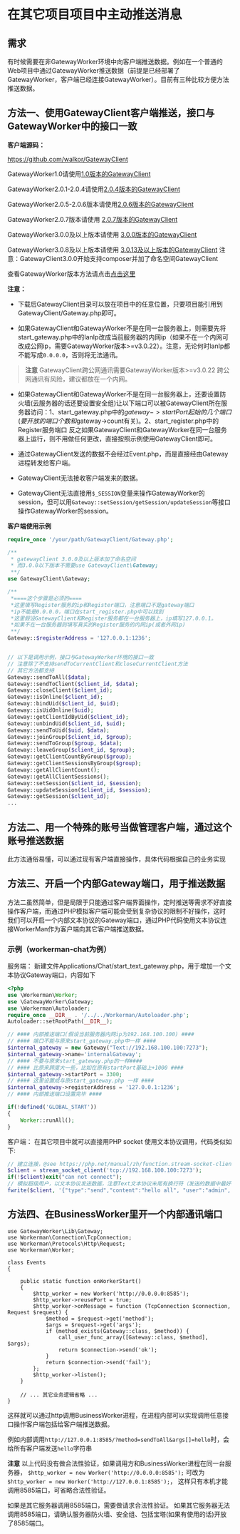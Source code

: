 # 在其它项目项目中主动推送消息

## 需求
有时候需要在非GatewayWorker环境中向客户端推送数据。例如在一个普通的Web项目中通过GatewayWorker推送数据（前提是已经部署了GatewayWorker，客户端已经连接GatewayWorker）。目前有三种比较方便方法推送数据。

## 方法一、使用GatewayClient客户端推送，接口与GatewayWorker中的接口一致
**客户端源码：**

https://github.com/walkor/GatewayClient


GatewayWorker1.0请使用[1.0版本的GatewayClient](https://github.com/walkor/GatewayClient/releases/tag/v1.0)

GatewayWorker2.0.1-2.0.4请使用[2.0.4版本的GatewayClient](https://github.com/walkor/GatewayClient/releases/tag/2.0.4)

GatewayWorker2.0.5-2.0.6版本请使用[2.0.6版本的GatewayClient](https://github.com/walkor/GatewayClient/releases/tag/2.0.6)

GatewayWorker2.0.7版本请使用 [2.0.7版本的GatewayClient](https://github.com/walkor/GatewayClient/releases/tag/v2.0.7)

GatewayWorker3.0.0及以上版本请使用 [3.0.0版本的GatewayClient](https://github.com/walkor/GatewayClient/releases/tag/v3.0.0)

GatewayWorker3.0.8及以上版本请使用 [3.0.13及以上版本的GatewayClient](https://github.com/walkor/GatewayClient/releases/tag/v3.0.13)
注意：GatewayClient3.0.0开始支持composer并加了命名空间GatewayClient

查看GatewayWorker版本方法请点击[点击这里](get-gateway-version.md)

**注意：**

- 下载后GatewayClient目录可以放在项目中的任意位置，只要项目能引用到GatewayClient/Gateway.php即可。

- 如果GatewayClient和GatewayWorker不是在同一台服务器上，则需要先将start_gateway.php中的lanIp改成当前服务器的内网ip（如果不在一个内网可改成公网ip，需要GatewayWorker版本>=v3.0.22）。注意，无论何时lanIp都不能写成```0.0.0.0```，否则将无法通讯。

> **注意**
> GatewayClient跨公网通讯需要GatewayWorker版本>=v3.0.22
> 跨公网通讯有风险，建议都放在一个内网。

- 如果GatewayClient和GatewayWorker不是在同一台服务器上，还要设置防火墙(云服务器的话还要设置安全组)让以下端口可以被GatewayClient所在服务器访问：1、start_gateway.php中的$gateway->startPort起始的几个端口(要开放的端口个数和$gateway->count有关)。2、start_register.php中的Register服务端口
反之如果GatewayClient和GatewayWorker在同一台服务器上运行，则不用做任何更改，直接按照示例使用GatewayClient即可。

- 通过GatewayClient发送的数据不会经过Event.php，而是直接经由Gateway进程转发给客户端。

- GatewayClient无法接收客户端发来的数据。

- GatewayClient无法直接用```$_SESSION```变量来操作GatewayWorker的session，但可以用```Gateway::setSession/getSession/updateSession```等接口操作GatewayWorker的session。

 **客户端使用示例**
 
~~~php
require_once '/your/path/GatewayClient/Gateway.php';

/**
 * gatewayClient 3.0.0及以上版本加了命名空间
 * 而3.0.0以下版本不需要use GatewayClient\Gateway;
 **/
use GatewayClient\Gateway;

/**
 *====这个步骤是必须的====
 *这里填写Register服务的ip和Register端口，注意端口不是gateway端口
 *ip不能是0.0.0.0，端口在start_register.php中可以找到
 *这里假设GatewayClient和Register服务都在一台服务器上，ip填写127.0.0.1。
 *如果不在一台服务器则填写真实的Register服务的内网ip(或者外网ip)
 **/
Gateway::$registerAddress = '127.0.0.1:1236';


// 以下是调用示例，接口与GatewayWorker环境的接口一致
// 注意除了不支持sendToCurrentClient和closeCurrentClient方法
// 其它方法都支持
Gateway::sendToAll($data);
Gateway::sendToClient($client_id, $data);
Gateway::closeClient($client_id);
Gateway::isOnline($client_id);
Gateway::bindUid($client_id, $uid);
Gateway::isUidOnline($uid);
Gateway::getClientIdByUid($client_id);
Gateway::unbindUid($client_id, $uid);
Gateway::sendToUid($uid, $data);
Gateway::joinGroup($client_id, $group);
Gateway::sendToGroup($group, $data);
Gateway::leaveGroup($client_id, $group);
Gateway::getClientCountByGroup($group);
Gateway::getClientSessionsByGroup($group);
Gateway::getAllClientCount();
Gateway::getAllClientSessions();
Gateway::setSession($client_id, $session);
Gateway::updateSession($client_id, $session);
Gateway::getSession($client_id);
...
~~~

## 方法二、用一个特殊的账号当做管理客户端，通过这个账号推送数据

 此方法通俗易懂，可以通过现有客户端直接操作，具体代码根据自己的业务实现


## 方法三、开启一个内部Gateway端口，用于推送数据
 方法二虽然简单，但是局限于只能通过客户端界面操作，定时推送等需求不好直接操作客户端，而通过PHP模拟客户端可能会受到复杂协议的限制不好操作，这时我们可以开启一个内部文本协议的Gateway端口，通过PHP代码使用文本协议连接WorkerMan作为客户端向其它客户端推送数据。

### 示例（workerman-chat为例）

服务端：
 新建文件Applications/Chat/start_text_gateway.php，用于增加一个文本协议Gateway端口，内容如下

~~~php
<?php
use \Workerman\Worker;
use \GatewayWorker\Gateway;
use \Workerman\Autoloader;
require_once __DIR__ . '/../../Workerman/Autoloader.php';
Autoloader::setRootPath(__DIR__);

// #### 内部推送端口(假设当前服务器内网ip为192.168.100.100) ####
// #### 端口不能与原来start_gateway.php中一样 ####
$internal_gateway = new Gateway("Text://192.168.100.100:7273");
$internal_gateway->name='internalGateway';
// #### 不要与原来start_gateway.php的一样####
// #### 比原来跨度大一些，比如在原有startPort基础上+1000 ####
$internal_gateway->startPort = 3300;
// #### 这里设置成与原start_gateway.php 一样 ####
$internal_gateway->registerAddress = '127.0.0.1:1236';
// #### 内部推送端口设置完毕 ####

if(!defined('GLOBAL_START'))
{
    Worker::runAll();
}
~~~

 客户端：
 在其它项目中就可以直接用PHP socket 使用文本协议调用，代码类似如下:

~~~php
// 建立连接，@see https://php.net/manual/zh/function.stream-socket-client.php
$client = stream_socket_client('tcp://192.168.100.100:7273');
if(!$client)exit("can not connect");
// 模拟超级用户，以文本协议发送数据，注意Text文本协议末尾有换行符（发送的数据中最好有能识别超级用户的字段），这样在Event.php中的onMessage方法中便能收到这个数据，然后做相应的处理即可
fwrite($client, '{"type":"send","content":"hello all", "user":"admin", "pass":"******"}'."\n");
~~~

## 方法四、在BusinessWorker里开一个内部通讯端口
```
use GatewayWorker\Lib\Gateway;
use Workerman\Connection\TcpConnection;
use Workerman\Protocols\Http\Request;
use Workerman\Worker;

class Events
{

    public static function onWorkerStart()
    {
        $http_worker = new Worker('http://0.0.0.0:8585');
        $http_worker->reusePort = true;
        $http_worker->onMessage = function (TcpConnection $connection, Request $request) {
            $method = $request->get('method');
            $args = $request->get('args');
            if (method_exists(Gateway::class, $method)) {
                call_user_func_array([Gateway::class, $method], $args);
                return $connection->send('ok');
            }
            return $connection->send('fail');
        };
        $http_worker->listen();
    }

    // ... 其它业务逻辑省略 ...
}
```

这样就可以通过http调用BusinessWorker进程，在进程内部可以实现调用任意接口操作客户端包括给客户端推送数据。

例如内部调用`http://127.0.0.1:8585/?method=sendToAll&args[]=hello`时，会给所有客户端发送`hello`字符串 

**注意**
以上代码没有做合法性验证，如果调用方和BusinessWorker进程在同一台服务器，
`$http_worker = new Worker('http://0.0.0.0:8585');` 可改为
`$http_worker = new Worker('http://127.0.0.1:8585');`，
这样只有本机才能调用8585端口，可省略合法性验证。

如果是其它服务器调用8585端口，需要做请求合法性验证。
如果其它服务器无法调用8585端口，请确认服务器防火墙、安全组、包括宝塔(如果有使用的话)开放了8585端口。




